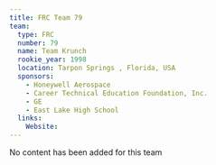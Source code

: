 ```yaml
---
title: FRC Team 79
team:
  type: FRC
  number: 79
  name: Team Krunch
  rookie_year: 1998
  location: Tarpon Springs , Florida, USA
  sponsors:
    - Honeywell Aerospace
    - Career Technical Education Foundation, Inc.
    - GE
    - East Lake High School
  links:
    Website: 
---
```

No content has been added for this team